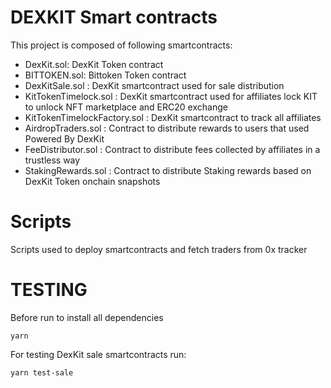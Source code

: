 # DEXKIT Smart contracts

This project is composed of following smartcontracts:

 - DexKit.sol: DexKit Token contract 
 - BITTOKEN.sol: Bittoken Token contract
 - DexKitSale.sol : DexKit smartcontract used for sale distribution 
 - KitTokenTimelock.sol : DexKit smartcontract used for affiliates lock KIT to unlock NFT marketplace and ERC20 exchange
 - KitTokenTimelockFactory.sol : DexKit smartcontract to track all affiliates
 - AirdropTraders.sol : Contract to distribute rewards to users that used Powered By DexKit 
 - FeeDistributor.sol : Contract to distribute fees collected by affiliates in a trustless way
 - StakingRewards.sol : Contract to distribute Staking rewards based on DexKit Token onchain snapshots


# Scripts

Scripts used to deploy smartcontracts and fetch traders from 0x tracker


 # TESTING

Before run to install all dependencies

`yarn`

For testing DexKit sale smartcontracts run:

`yarn test-sale`



